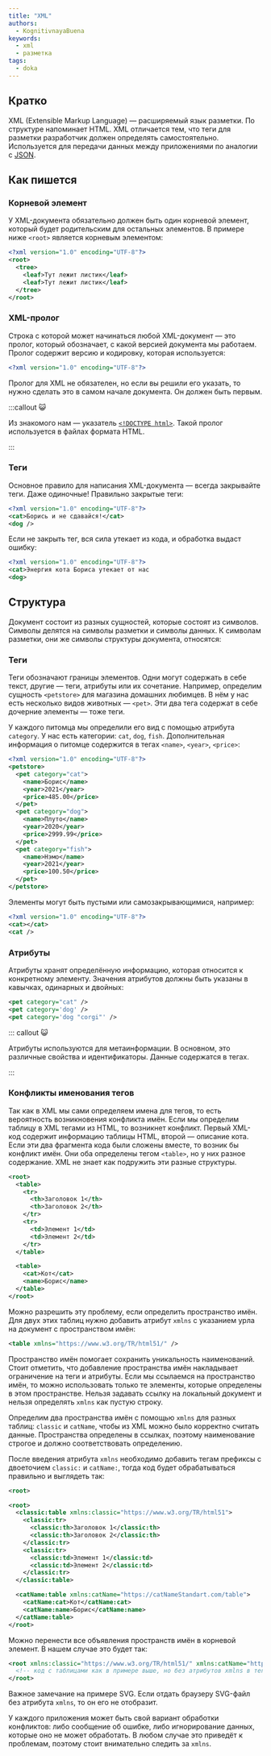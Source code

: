 ```yaml
---
title: "XML"
authors:
  - KognitivnayaBuena
keywords:
  - xml
  - разметка
tags:
  - doka
---
```


## Кратко

XML (Extensible Markup Language) — расширяемый язык разметки. По структуре напоминает HTML. XML отличается тем, что теги для разметки разработчик должен определять самостоятельно. Используется для передачи данных между приложениями по аналогии с [JSON](/js/json).

## Как пишется

### Корневой элемент

У XML-документа обязательно должен быть один корневой элемент, который будет родительским для остальных элементов. В примере ниже `<root>` является корневым элементом:

```xml
<?xml version="1.0" encoding="UTF-8"?>
<root>
  <tree>
    <leaf>Тут лежит листик</leaf>
    <leaf>Тут лежит листик</leaf>
  </tree>
</root>
```

### XML-пролог

Строка с которой может начинаться любой XML-документ — это пролог, который обозначает, с какой версией документа мы работаем. Пролог содержит версию и кодировку, которая используется:

```xml
<?xml version="1.0" encoding="UTF-8"?>
```

Пролог для XML не обязателен, но если вы решили его указать, то нужно сделать это в самом начале документа. Он должен быть первым.

:::callout 😺

Из знакомого нам — указатель [`<!DOCTYPE html>`](/html/doctype). Такой пролог используется в файлах формата HTML.

:::

### Теги

Основное правило для написания XML-документа — всегда закрывайте теги. Даже одиночные!
Правильно закрытые теги:

```xml
<?xml version="1.0" encoding="UTF-8"?>
<cat>Борись и не сдавайся!</cat>
<dog />
```

Если не закрыть тег, вся сила утекает из кода, и обработка выдаст ошибку:

```xml
<?xml version="1.0" encoding="UTF-8"?>
<cat>Энергия кота Бориса утекает от нас
<dog>
```

## Структура

Документ состоит из разных сущностей, которые состоят из символов. Символы делятся на символы разметки и символы данных. К символам разметки, они же символы структуры документа, относятся:

### Теги

Теги обозначают границы элементов. Одни могут содержать в себе текст, другие — теги, атрибуты или их сочетание. Например, определим сущность `<petstore>` для магазина домашних любимцев. В нём у нас есть несколько видов животных — `<pet>`. Эти два тега содержат в себе дочерние элементы — тоже теги.

У каждого питомца мы определили его вид с помощью атрибута `category`. У нас есть категории: `cat`, `dog`, `fish`. Дополнительная информация о питомце содержится в тегах `<name>`, `<year>`, `<price>`:

```xml
<?xml version="1.0" encoding="UTF-8"?>
<petstore>
  <pet category="cat">
    <name>Борис</name>
    <year>2021</year>
    <price>485.00</price>
  </pet>
  <pet category="dog">
    <name>Плуто</name>
    <year>2020</year>
    <price>2999.99</price>
  </pet>
  <pet category="fish">
    <name>Нэмо</name>
    <year>2021</year>
    <price>100.50</price>
  </pet>
</petstore>
```

Элементы могут быть пустыми или самозакрывающимися, например:

```xml
<?xml version="1.0" encoding="UTF-8"?>
<cat></cat>
<cat />
```

### Атрибуты

Атрибуты хранят определённую информацию, которая относится к конкретному элементу. Значения атрибутов должны быть указаны в кавычках, одинарных и двойных:

```xml
<pet category="cat" />
<pet category='dog' />
<pet category='dog "corgi"' />
```

::: callout 😺

Атрибуты используются для метаинформации. В основном, это различные свойства и идентификаторы. Данные содержатся в тегах.

:::

### Конфликты именования тегов

Так как в XML мы сами определяем имена для тегов, то есть вероятность возникновения конфликта имён. Если мы определим таблицу в XML тегами из HTML, то возникнет конфликт. Первый XML-код содержит информацию таблицы HTML, второй — описание кота. Если эти два фрагмента кода были сложены вместе, то возник бы конфликт имён. Они оба определены тегом `<table>`, но у них разное содержание. XML не знает как подружить эти разные структуры.

```xml
<root>
  <table>
    <tr>
      <th>Заголовок 1</th>
      <th>Заголовок 2</th>
    </tr>
    <tr>
      <td>Элемент 1</td>
      <td>Элемент 2</td>
    </tr>
  </table>

  <table>
    <cat>Кот</cat>
    <name>Борис</name>
  </table>
</root>
```

Можно разрешить эту проблему, если определить пространство имён. Для двух этих таблиц нужно добавить атрибут `xmlns` с указанием урла на документ с пространством имён:

```xml
<table xmlns="https://www.w3.org/TR/html51/" />
```

Пространство имён помогает сохранить уникальность наименований. Стоит отметить, что добавление пространства имён накладывает ограничение на теги и атрибуты. Если мы ссылаемся на пространство имён, то можно использовать только те элементы, которые определены в этом пространстве. Нельзя задавать ссылку на локальный документ и нельзя определять `xmlns` как пустую строку.

Определим два пространства имён с помощью `xmlns` для разных таблиц: `classic` и `catName`, чтобы из XML можно было корректно считать данные. Пространства определены в ссылках, поэтому наименование строгое и должно соответствовать определению.

После введения атрибута `xmlns` необходимо добавить тегам префиксы с двоеточием `classic:` и `catName:`, тогда код будет обрабатываться правильно и выглядеть так:

```xml
<root>

<root>
  <classic:table xmlns:classic="https://www.w3.org/TR/html51">
    <classic:tr>
      <classic:th>Заголовок 1</classic:th>
      <classic:th>Заголовок 2</classic:th>
    </classic:tr>
    <classic:tr>
      <classic:td>Элемент 1</classic:td>
      <classic:td>Элемент 2</classic:td>
    </classic:tr>
  </classic:table>

  <catName:table xmlns:catName="https://catNameStandart.com/table">
    <catName:cat>Кот</catName:cat>
    <catName:name>Борис</catName:name>
  </catName:table>
</root>
```

Можно перенести все объявления пространств имён в корневой элемент. В нашем случае это будет так:

```xml
<root xmlns:classic="https://www.w3.org/TR/html51/" xmlns:catName="https://catNameStandart.com/table">
  <!-- код с таблицами как в примере выше, но без атрибутов xmlns в тегах table -->
</root>
```

Важное замечание на примере SVG. Если отдать браузеру SVG-файл без атрибута `xmlns`, то он его не отобразит.

У каждого приложения может быть свой вариант обработки конфликтов: либо сообщение об ошибке, либо игнорирование данных, которые оно не может обработать. В любом случае это приведёт к проблемам, поэтому стоит внимательно следить за `xmlns`.
